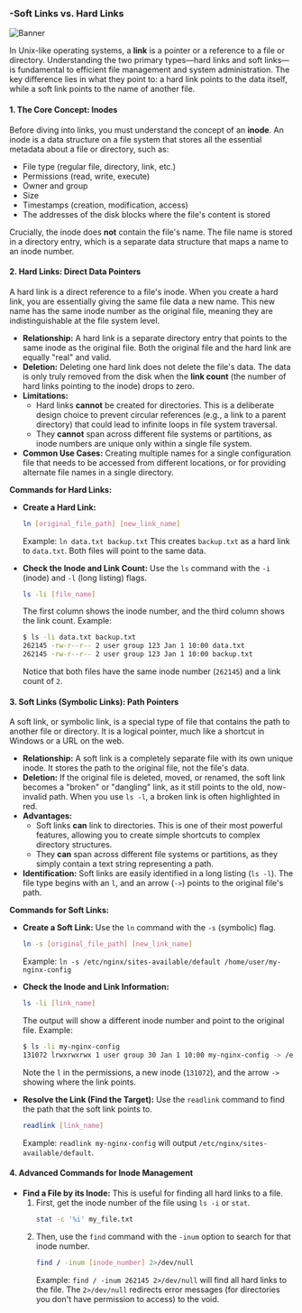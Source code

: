 ### -Soft Links vs. Hard Links

<img src="https://github.com/bhuvan-raj/Linux-Zero-to-Hero/blob/main/assets/link.png" alt="Banner" />


In Unix-like operating systems, a **link** is a pointer or a reference to a file or directory. Understanding the two primary types—hard links and soft links—is fundamental to efficient file management and system administration. The key difference lies in what they point to: a hard link points to the data itself, while a soft link points to the name of another file.


#### 1\. The Core Concept: Inodes

Before diving into links, you must understand the concept of an **inode**. An inode is a data structure on a file system that stores all the essential metadata about a file or directory, such as:

  * File type (regular file, directory, link, etc.)
  * Permissions (read, write, execute)
  * Owner and group
  * Size
  * Timestamps (creation, modification, access)
  * The addresses of the disk blocks where the file's content is stored

Crucially, the inode does **not** contain the file's name. The file name is stored in a directory entry, which is a separate data structure that maps a name to an inode number.

#### 2\. Hard Links: Direct Data Pointers

A hard link is a direct reference to a file's inode. When you create a hard link, you are essentially giving the same file data a new name. This new name has the same inode number as the original file, meaning they are indistinguishable at the file system level.

  * **Relationship:** A hard link is a separate directory entry that points to the same inode as the original file. Both the original file and the hard link are equally "real" and valid.
  * **Deletion:** Deleting one hard link does not delete the file's data. The data is only truly removed from the disk when the **link count** (the number of hard links pointing to the inode) drops to zero.
  * **Limitations:**
      * Hard links **cannot** be created for directories. This is a deliberate design choice to prevent circular references (e.g., a link to a parent directory) that could lead to infinite loops in file system traversal.
      * They **cannot** span across different file systems or partitions, as inode numbers are unique only within a single file system.
  * **Common Use Cases:** Creating multiple names for a single configuration file that needs to be accessed from different locations, or for providing alternate file names in a single directory.

**Commands for Hard Links:**

  * **Create a Hard Link:**

    ```bash
    ln [original_file_path] [new_link_name]
    ```

    Example: `ln data.txt backup.txt`
    This creates `backup.txt` as a hard link to `data.txt`. Both files will point to the same data.

  * **Check the Inode and Link Count:**
    Use the `ls` command with the `-i` (inode) and `-l` (long listing) flags.

    ```bash
    ls -li [file_name]
    ```

    The first column shows the inode number, and the third column shows the link count.
    Example:

    ```bash
    $ ls -li data.txt backup.txt
    262145 -rw-r--r-- 2 user group 123 Jan 1 10:00 data.txt
    262145 -rw-r--r-- 2 user group 123 Jan 1 10:00 backup.txt
    ```

    Notice that both files have the same inode number (`262145`) and a link count of `2`.

#### 3\. Soft Links (Symbolic Links): Path Pointers

A soft link, or symbolic link, is a special type of file that contains the path to another file or directory. It is a logical pointer, much like a shortcut in Windows or a URL on the web.

  * **Relationship:** A soft link is a completely separate file with its own unique inode. It stores the path to the original file, not the file's data.
  * **Deletion:** If the original file is deleted, moved, or renamed, the soft link becomes a "broken" or "dangling" link, as it still points to the old, now-invalid path. When you use `ls -l`, a broken link is often highlighted in red.
  * **Advantages:**
      * Soft links **can** link to directories. This is one of their most powerful features, allowing you to create simple shortcuts to complex directory structures.
      * They **can** span across different file systems or partitions, as they simply contain a text string representing a path.
  * **Identification:** Soft links are easily identified in a long listing (`ls -l`). The file type begins with an `l`, and an arrow (`->`) points to the original file's path.

**Commands for Soft Links:**

  * **Create a Soft Link:**
    Use the `ln` command with the `-s` (symbolic) flag.

    ```bash
    ln -s [original_file_path] [new_link_name]
    ```

    Example: `ln -s /etc/nginx/sites-available/default /home/user/my-nginx-config`

  * **Check the Inode and Link Information:**

    ```bash
    ls -li [link_name]
    ```

    The output will show a different inode number and point to the original file.
    Example:

    ```bash
    $ ls -li my-nginx-config
    131072 lrwxrwxrwx 1 user group 30 Jan 1 10:00 my-nginx-config -> /etc/nginx/sites-available/default
    ```

    Note the `l` in the permissions, a new inode (`131072`), and the arrow `->` showing where the link points.

  * **Resolve the Link (Find the Target):**
    Use the `readlink` command to find the path that the soft link points to.

    ```bash
    readlink [link_name]
    ```

    Example: `readlink my-nginx-config` will output `/etc/nginx/sites-available/default`.

#### 4\. Advanced Commands for Inode Management

  * **Find a File by its Inode:**
    This is useful for finding all hard links to a file.
    1.  First, get the inode number of the file using `ls -i` or `stat`.
        ```bash
        stat -c '%i' my_file.txt
        ```
    2.  Then, use the `find` command with the `-inum` option to search for that inode number.
        ```bash
        find / -inum [inode_number] 2>/dev/null
        ```
        Example: `find / -inum 262145 2>/dev/null` will find all hard links to the file. The `2>/dev/null` redirects error messages (for directories you don't have permission to access) to the void.
